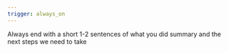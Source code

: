 ```yaml
---
trigger: always_on
---
```


Always end with a short 1-2 sentences of what you did summary and the next steps we need to take